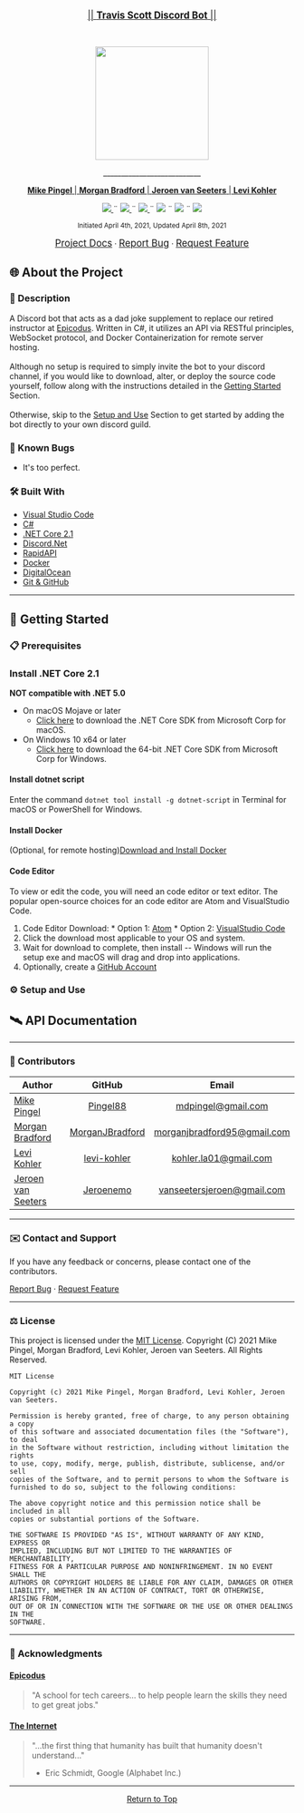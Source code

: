 <br>
<p align="center">
  <u><big>|| <b>Travis Scott Discord Bot</b> || </big></u>
</p>
<br>
<p align="center">
  <img width="200" src="https://cdn.discordapp.com/attachments/828833580250562580/829008098969911346/Screen_Shot_2021-04-05_at_4.32.27_PM.png">
  <p align="center">
    ___________________________
  </p>
  <p align="center">
    <a href="https://github.com/Pingel88">
      <strong>Mike Pingel</strong> | 
    </a>
    <a href="https://github.com/MorganJBradford">
      <strong>Morgan Bradford</strong> | 
    </a>
    <a href="https://github.com/Jeroenemo">
      <strong>Jeroen van Seeters</strong> | 
    </a>
    <a href="https://github.com/levi-kohler">
      <strong>Levi Kohler</strong>
    </a>
  </p>
  <p align="center">
    <a href="https://github.com/Pingel88/TravisScottDiscordBot.Solution/graphs/contributors">
      <img src="https://img.shields.io/github/contributors/Pingel88/TravisScottDiscordBot.Solution.svg?style=plastic">
    </a>
    ¨
    <a href="https://github.com/Pingel88/TravisScottDiscordBot.Solution/stargazers">
      <img src="https://img.shields.io/github/stars/Pingel88/TravisScottDiscordBot.Solution.svg?color=yellow&style=plastic">
    </a>
    ¨
    <a href="https://github.com/Pingel88/TravisScottDiscordBot.Solution/issues">
      <img src="https://img.shields.io/github/issues/Pingel88/TravisScottDiscordBot.Solution?style=plastic">
    </a>
    ¨
    <img src="https://img.shields.io/github/issues-pr-closed/pingel88/TravisScottDiscordBot.Solution?style=plastic">
    ¨
    <img src="https://img.shields.io/docker/automated/jeroenvanseeters/discord-bot?color=green&style=plastic">
    ¨
    <a href="https://github.com/Pingel88/Best-ReadMe-Template/blob/master/LICENSE.txt">
      <img src="https://img.shields.io/badge/License-MIT-yellow.svg?style=plastic">
    </a>
  </p> 
</p>

<p align="center">
  <small>Initiated April 4th, 2021, Updated April 8th, 2021</small>
</p>
<p align="center">
    <a href="https://github.com/Pingel88/TravisScottDiscordBot.Solution"><big>Project Docs</big></a> ·
    <a href="https://github.com/Pingel88/TravisScottDiscordBot.Solution/issues"><big>Report Bug</big></a> ·
    <a href="https://github.com/Pingel88/TravisScottDiscordBot.Solution/issues"><big>Request Feature</big></a>
</p>

## 🌐 About the Project

### 📖 Description
A Discord bot that acts as a dad joke supplement to replace our retired instructor at [Epicodus](https://www.epicodus.com/). Written in C#, it utilizes an API via RESTful principles, WebSocket protocol, and Docker Containerization for remote server hosting. 
<br>
<br>
Although no setup is required to simply invite the bot to your discord channel, if you would like to download, alter, or deploy the source code yourself, follow along with the instructions detailed in the [Getting Started](##🏁-getting-started) Section.
<br>
<br> 
Otherwise, skip to the [Setup and Use](###⚙️-setup-and-use) Section to get started by adding the bot directly to your own discord guild. 

### 🦠 Known Bugs

* It's too perfect.

### 🛠 Built With

* [Visual Studio Code](https://code.visualstudio.com/)
* [C#](https://docs.microsoft.com/en-us/dotnet/csharp/)
* [.NET Core 2.1](https://dotnet.microsoft.com/download/dotnet/2.1)
* [Discord.Net](https://docs.stillu.cc/)
* [RapidAPI](https://rapidapi.com/KegenGuyll/api/dad-jokes)
* [Docker](https://www.docker.com/)
* [DigitalOcean](https://cloud.digitalocean.com/)
* [Git & GitHub](https://github.com/)

------------------------------

## 🏁 Getting Started

### 📋 Prerequisites

### Install .NET Core 2.1
**NOT compatible with .NET 5.0**
* On macOS Mojave or later
  * [Click here](https://dotnet.microsoft.com/download/dotnet/2.1) to download the .NET Core SDK from Microsoft Corp for macOS.
* On Windows 10 x64 or later
  * [Click here](https://dotnet.microsoft.com/download/dotnet/2.1) to download the 64-bit .NET Core SDK from Microsoft Corp for Windows.

#### Install dotnet script
 Enter the command ``dotnet tool install -g dotnet-script`` in Terminal for macOS or PowerShell for Windows.

#### Install Docker
(Optional, for remote hosting)[Download and Install Docker](https://www.docker.com/products/docker-desktop)

#### Code Editor

  To view or edit the code, you will need an code editor or text editor. The popular open-source choices for an code editor are Atom and VisualStudio Code.

  1) Code Editor Download:
    * Option 1: [Atom](https://nodejs.org/en/)
    * Option 2: [VisualStudio Code](https://www.npmjs.com/)
  2) Click the download most applicable to your OS and system.
  3) Wait for download to complete, then install -- Windows will run the setup exe and macOS will drag and drop into applications.
  4) Optionally, create a [GitHub Account](https://github.com)


### ⚙️ Setup and Use

## 🛰️ API Documentation

------------------------------

### 🤝 Contributors

| Author | GitHub | Email |
|--------|:------:|:-----:|
| [Mike Pingel](https://www.linkedin.com/in/mikepingel/) | [Pingel88](https://github.com/Pingel88) | [mdpingel@gmail.com](mailto:mdpingel@gmail.com) |
| [Morgan Bradford](https://www.linkedin.com/in/morganjbradford/) | [MorganJBradford](https://github.com/MorganJBradford) | [morganjbradford95@gmail.com](mailto:morganjbradford95@gmail.com) |
| [Levi Kohler](https://www.linkedin.com/in/levikohler/) | [levi-kohler](https://github.com/levi-kohler) | [kohler.la01@gmail.com](mailto:kohler.la01@gmail.com) |
| [Jeroen van Seeters](https://linkedin.com/in/jeroenvanseeters) | [Jeroenemo](https://github.com/jeroenemo) |  [vanseetersjeroen@gmail.com](mailto:vanseetersjeroen@gmail.com) |

------------------------------

### ✉️ Contact and Support

If you have any feedback or concerns, please contact one of the contributors.

<p>
  <a href="https://github.com/Pingel88/TravisScottDiscordBot.Solution/issues">Report Bug</a> ·
  <a href="https://github.com/Pingel88/TravisScottDiscordBot.Solution/issues">Request Feature</a>
</p>

------------------------------

### ⚖️ License

This project is licensed under the [MIT License](https://opensource.org/licenses/MIT). Copyright (C) 2021 Mike Pingel, Morgan Bradford, Levi Kohler, Jeroen van Seeters. All Rights Reserved.

```
MIT License

Copyright (c) 2021 Mike Pingel, Morgan Bradford, Levi Kohler, Jeroen van Seeters.

Permission is hereby granted, free of charge, to any person obtaining a copy
of this software and associated documentation files (the "Software"), to deal
in the Software without restriction, including without limitation the rights
to use, copy, modify, merge, publish, distribute, sublicense, and/or sell
copies of the Software, and to permit persons to whom the Software is
furnished to do so, subject to the following conditions:

The above copyright notice and this permission notice shall be included in all
copies or substantial portions of the Software.

THE SOFTWARE IS PROVIDED "AS IS", WITHOUT WARRANTY OF ANY KIND, EXPRESS OR
IMPLIED, INCLUDING BUT NOT LIMITED TO THE WARRANTIES OF MERCHANTABILITY,
FITNESS FOR A PARTICULAR PURPOSE AND NONINFRINGEMENT. IN NO EVENT SHALL THE
AUTHORS OR COPYRIGHT HOLDERS BE LIABLE FOR ANY CLAIM, DAMAGES OR OTHER
LIABILITY, WHETHER IN AN ACTION OF CONTRACT, TORT OR OTHERWISE, ARISING FROM,
OUT OF OR IN CONNECTION WITH THE SOFTWARE OR THE USE OR OTHER DEALINGS IN THE
SOFTWARE.
```

------------------------------

### 🌟 Acknowledgments

#### [Epicodus](https://www.epicodus.com/)
>"A school for tech careers... to help people learn the skills they need to get great jobs."

#### [The Internet](https://webfoundation.org/)
> "...the first thing that humanity has built that humanity doesn't understand..."
> - Eric Schmidt, Google (Alphabet Inc.)

------------------------------

<center><a href="#">Return to Top</a></center>